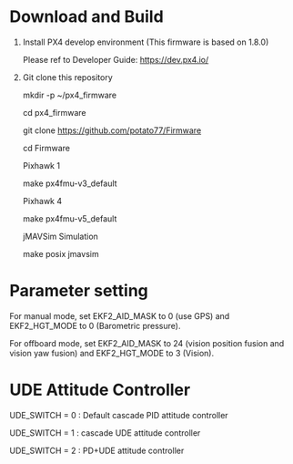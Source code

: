 # Download and Build
1. Install PX4 develop environment (This firmware is based on 1.8.0)
   
   Please ref to Developer Guide: https://dev.px4.io/
   
2. Git clone this repository

   mkdir -p ~/px4_firmware

   cd px4_firmware

   git clone https://github.com/potato77/Firmware

   cd Firmware
   
   Pixhawk 1

   make px4fmu-v3_default 

   Pixhawk 4

   make px4fmu-v5_default 

   jMAVSim Simulation

   make posix jmavsim


# Parameter setting

For manual mode, set EKF2_AID_MASK to 0 (use GPS) and EKF2_HGT_MODE to 0 (Barometric pressure).

For offboard mode, set EKF2_AID_MASK to 24 (vision position fusion and vision yaw fusion) and EKF2_HGT_MODE to 3 (Vision).

# UDE Attitude Controller

UDE_SWITCH = 0 : Default cascade PID attitude controller

UDE_SWITCH = 1 : cascade UDE attitude controller

UDE_SWITCH = 2 : PD+UDE attitude controller
